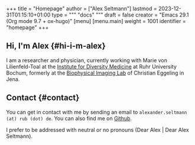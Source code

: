 +++
title = "Homepage"
author = ["Alex Seltmann"]
lastmod = 2023-12-31T01:15:10+01:00
type = """
  "docs"
  """
draft = false
creator = "Emacs 29.1 (Org mode 9.7 + ox-hugo)"
[menu]
  [menu.main]
    weight = 1001
    identifier = "homepage"
+++

## Hi, I'm Alex {#hi-i-m-alex}

I am a researcher and physician, currently working with Marie von
Lilienfeld-Toal at the [Institute for Diversity Medicine](https://news.rub.de/leute/2023-07-07-medizin-willst-du-mich-behandeln-musst-du-wissen-wer-ich-bin) at Ruhr University
Bochum, formerly at the [Biophysical Imaging Lab](http://www.biophysical-imaging.com) of Christian Eggeling in Jena.


## Contact {#contact}

You can get in contact with me by sending an email to `alexander.seltmann (at) rub
(dot) de`. You can also find me on [Github](https://github.com/aseltmann).

I prefer to be addressed with neutral or no pronouns (Dear Alex | Dear Alex
Seltmann).
